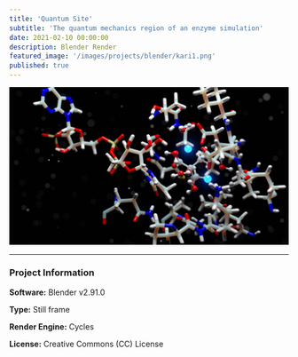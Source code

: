 ```yaml
---
title: 'Quantum Site'
subtitle: 'The quantum mechanics region of an enzyme simulation'
date: 2021-02-10 00:00:00
description: Blender Render
featured_image: '/images/projects/blender/kari1.png'
published: true
---
```


![](/images/projects/blender/kari1.png)

---

### Project Information

**Software:** Blender v2.91.0

**Type:** Still frame

**Render Engine:** Cycles

**License:** Creative Commons (CC) License
